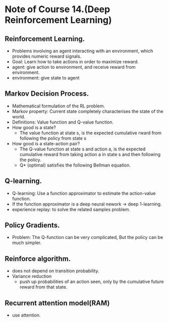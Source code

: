 # Note of Course 14.(Deep Reinforcement Learning)

## Reinforcement Learning.
- Problems involving an agent interacting with an environment, which provides numeric reward signals. 
- Goal: Learn how to take actions in order to maximize reward.
- agent: give action to environment, and receive reward from environment.
- environment: give state to agent

## Markov Decision Process.
- Mathematical formulation of the RL problem.
- Markov property: Current state completely characterises the state of the world.
- Definitions: Value function and Q-value function.
- How good is a state?
	- The value function at state s, is the expected cumulative rward from following the policy from state s
- How good is a state-action pair?
	- The Q-value function at state s and action a, is the expected cumulative reward from taking action a in state s and then following the policy.
	- Q* (optimal) satisfies the following Bellman equation.

## Q-learning.
- Q-learning: Use a function approximator to estimate the action-value function.
- If the function approximator is a deep neural nework -> deep 1-learning.
- experience replay: to solve the related samples problem.

## Policy Gradients.
- Problem: The Q-function can be very complicated, But the policy can be much simpler.

## Reinforce algorithm.
- does not depend on transition probability.
- Variance reduction
	- push up probabilities of an action seen, only by the cumulative future reward from that state.

## Recurrent attention model(RAM)
- use attention.


